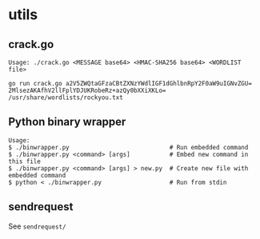 # utils

## crack.go

`Usage: ./crack.go <MESSAGE base64> <HMAC-SHA256 base64> <WORDLIST file>`

`go run crack.go a2V5ZWQtaGFzaCBtZXNzYWdlIGF1dGhlbnRpY2F0aW9uIGNvZGU= 2MlsezAKAfhV2llFplYDJUKRobeRz+azQy0bXXiXKLo= /usr/share/wordlists/rockyou.txt`

## Python binary wrapper

```
Usage:
$ ./binwrapper.py                            # Run embedded command
$ ./binwrapper.py <command> [args]           # Embed new command in this file
$ ./binwrapper.py <command> [args] > new.py  # Create new file with embedded command
$ python < ./binwrapper.py                   # Run from stdin
```

## sendrequest

See `sendrequest/`
